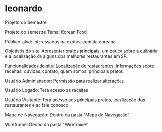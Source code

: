# leonardo
Projeto do Semestre

Projeto do semestre Tema: Korean Food

Público-alvo: Interessados na exótica comida coreana

Objetivos do site: Apresentar pratos principais, um pouco sobre a culinária e a localização de alguns dos melhores restaurantes em SP. 

Funcionalidades do site: Localização de restaurantes, informações sobre receitas, dúvidas, contato, quem somos, principais pratos

Usuário Administrador: Permissão para realizar alterações 

Usuário Logado: Terá acesso as receitas 

Usuário Visitante: Terá acesso aos principais pratos, localização dos restaurantes e ao fale conosco

Mapa de Navegação: Dentro da pasta "Mapa de Navegação"

Wireframe: Dentro da pasta "Wireframe"
